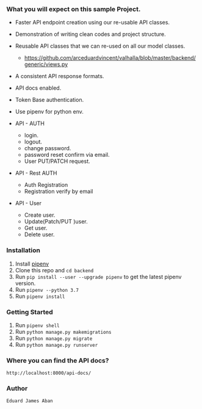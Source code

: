 ### What you will expect on this sample Project.
* Faster API endpoint creation using our re-usable API classes.
* Demonstration of writing clean codes and project structure.
* Reusable API classes that we can re-used on all our model classes.
     - https://github.com/arceduardvincent/valhalla/blob/master/backend/generic/views.py
* A consistent API response formats.
* API docs enabled. 
* Token Base authentication.
* Use pipenv for python env.
* API - AUTH
    - login.
    - logout.
    - change password.
    - password reset confirm via email.
    - User PUT/PATCH request.

* API - Rest AUTH 
    - Auth Registration
    - Registration verify by email
* API - User
    * Create user.
    * Update(Patch/PUT )user.
    * Get user.
    * Delete user.

### Installation
1. Install [pipenv](https://pypi.org/project/pipenv/)
2. Clone this repo and `cd backend`
3. Run `pip install --user --upgrade pipenv` to get the latest pipenv version.
4. Run `pipenv --python 3.7`
5. Run `pipenv install`

### Getting Started
1. Run `pipenv shell`
2. Run `python manage.py makemigrations`
3. Run `python manage.py migrate`
4. Run `python manage.py runserver`


### Where you can find the API docs?
    http://localhost:8000/api-docs/

### Author
    Eduard James Aban
